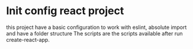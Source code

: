 # Init config react project

this project have a basic configuration to work with eslint, absolute import and have a folder structure
The scripts are the scripts available after run create-react-app.
